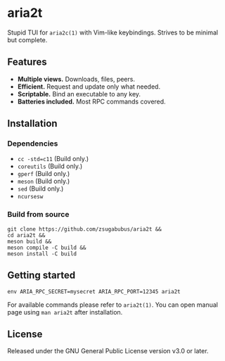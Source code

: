 # aria2t

Stupid TUI for `aria2c(1)` with Vim-like keybindings. Strives to be
minimal but complete.

## Features

* **Multiple views.** Downloads, files, peers.
* **Efficient.** Request and update only what needed.
* **Scriptable.** Bind an executable to any key.
* **Batteries included.** Most RPC commands covered.

## Installation

### Dependencies

* `cc -std=c11` (Build only.)
* `coreutils` (Build only.)
* `gperf` (Build only.)
* `meson` (Build only.)
* `sed` (Build only.)
* `ncursesw`

### Build from source

```
git clone https://github.com/zsugabubus/aria2t &&
cd aria2t &&
meson build &&
meson compile -C build &&
meson install -C build
```

## Getting started

```
env ARIA_RPC_SECRET=mysecret ARIA_RPC_PORT=12345 aria2t
```

For available commands please refer to `aria2t(1)`. You can open manual page
using `man aria2t` after installation.

## License

Released under the GNU General Public License version v3.0 or later.
